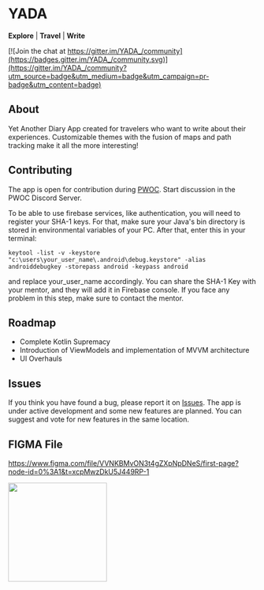 #  YADA


**Explore** | **Travel** | **Write**

[![Join the chat at https://gitter.im/YADA_/community](https://badges.gitter.im/YADA_/community.svg)](https://gitter.im/YADA_/community?utm_source=badge&utm_medium=badge&utm_campaign=pr-badge&utm_content=badge)

## About

Yet Another Diary App created for travelers who want to write about their experiences. Customizable themes with the fusion of maps and path tracking make it all the more interesting! 

## Contributing

The app is open for contribution during [PWOC](https://pwoc.vercel.app/). Start discussion in the PWOC Discord Server. 

To be able to use firebase services, like authentication, you will need to register your SHA-1 keys.
For that, make sure your Java's bin directory is stored in environmental variables of your PC. 
After that, enter this in your terminal:
```
keytool -list -v -keystore "c:\users\your_user_name\.android\debug.keystore" -alias androiddebugkey -storepass android -keypass android 
```
 and replace  your_user_name accordingly.
You can share the SHA-1 Key with your mentor, and they will add it in Firebase console.
If you face any problem in this step, make sure to contact the mentor.

## Roadmap

- Complete Kotlin Supremacy
- Introduction of ViewModels and implementation of MVVM architecture
- UI Overhauls

## Issues

If you think you have found a bug, please report it on [Issues](https://github.com/ken1000minus7/YADA/issues). The app is under active development and some new features are planned. You can suggest and vote for new features in the same location.

## FIGMA File

https://www.figma.com/file/VVNKBMvON3t4gZXpNpDNeS/first-page?node-id=0%3A1&t=xcpMwzDkU5J449RP-1

<img src="https://user-images.githubusercontent.com/78747188/144723438-c91a196a-d486-4f79-adaa-57d91a172052.png" width=200>


